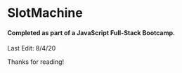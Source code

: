# SlotMachine

#### Completed as part of a JavaScript Full-Stack Bootcamp.

Last Edit: 8/4/20

Thanks for reading!
